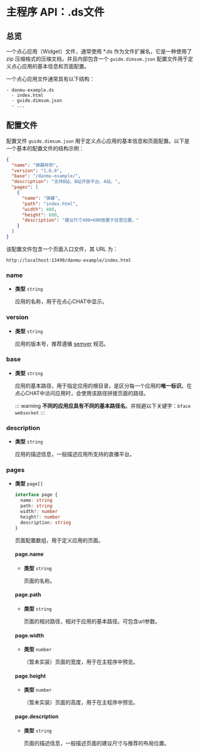 # 主程序 API：.ds文件

## 总览

一个点心应用（Widget）文件，通常使用 *.ds 作为文件扩展名，它是一种使用了 zip 压缩格式的压缩文档，并且内部包含一个 `guide.dimsum.json` 配置文件用于定义点心应用的基本信息和页面配置。

一个点心应用文件通常具有以下结构：

```
- danmu-example.ds
  - index.html
  - guide.dimsum.json
  - ...
```

## 配置文件

配置文件 `guide.dimsum.json` 用于定义点心应用的基本信息和页面配置。以下是一个基本的配置文件的结构示例：

```json
{
  "name": "弹幕样例",
  "version": "1.0.0",
  "base": "/danmu-example/",
  "description": "支持B站、B站开放平台、A站。",
  "pages": [
    {
      "name": "弹幕",
      "path": "index.html",
      "width": 400,
      "height": 600,
      "description": "建议尺寸400×600放置于任意位置。"
    }
  ]
}
```

该配置文件包含一个页面入口文件，其 URL 为：

```url
http://localhost:13499/danmu-example/index.html
```

### name

- **类型** `string`

  应用的名称，用于在点心CHAT中显示。

### version

- **类型** `string`

  应用的版本号，推荐遵循 [semver](https://semver.org/) 规范。

### base

- **类型** `string`

  应用的基本路径，用于指定应用的根目录，是区分每一个应用的**唯一标识**。在点心CHAT中访问应用时，会使用该路径拼接页面的路径。
  
  ::: warning
  **不同的应用应具有不同的基本路径名**。并规避以下关键字：`bface` `websocket`
  :::


### description

- **类型** `string`

  应用的描述信息，一般描述应用所支持的直播平台。

### pages

- **类型** `page[]`

  ```ts
  interface page {
    name: string
    path: string
    width?: number
    height?: number
    description: string
  }
  ```

  页面配置数组，用于定义应用的页面。

  #### page.name

  - **类型** `string`

    页面的名称。

  #### page.path

  - **类型** `string`

    页面的相对路径，相对于应用的基本路径。可包含url参数。

  #### page.width

  - **类型** `number`

    （暂未实装）页面的宽度，用于在主程序中预览。

  #### page.height

  - **类型** `number`

    （暂未实装）页面的高度，用于在主程序中预览。

  #### page.description

  - **类型** `string`

    页面的描述信息，一般描述页面的建议尺寸与推荐的布局位置。